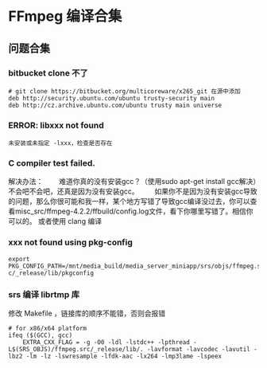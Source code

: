 # FFmpeg 编译合集

## 问题合集

### bitbucket clone 不了
```Shell
# git clone https://bitbucket.org/multicoreware/x265_git 在源中添加
deb http://security.ubuntu.com/ubuntu trusty-security main
deb http://cz.archive.ubuntu.com/ubuntu trusty main universe
```

### ERROR: libxxx not found

```Shell
未安装或未指定 -lxxx，检查是否存在
```

### C compiler test failed.

解决办法：
  难道你真的没有安装gcc？（使用sudo apt-get install gcc解决）不会吧不会吧，还真是因为没有安装gcc。
  如果你不是因为没有安装gcc导致的问题，那么你很可能和我一样，某个地方写错了导致gcc编译没过去，你可以查看misc_src/ffmpeg-4.2.2/ffbuild/config.log文件，看下你哪里写错了。相信你可以的。
  或者使用 clang 编译

### xxx not found using pkg-config

```Shell
export PKG_CONFIG_PATH=/mnt/media_build/media_server_miniapp/srs/objs/ffmpeg.sr
c/_release/lib/pkgconfig
```

### srs 编译 librtmp 库
修改 Makefile ，链接库的顺序不能错，否则会报错
```Shell
# for x86/x64 platform
ifeq ($(GCC), gcc)
    EXTRA_CXX_FLAG = -g -O0 -ldl -lstdc++ -lpthread -L$(SRS_OBJS)/ffmpeg.src/_release/lib/. -lavformat -lavcodec -lavutil -lbz2 -lm -lz -lswresample -lfdk-aac -lx264 -lmp3lame -lspeex
```
